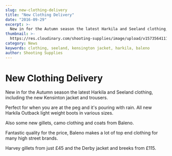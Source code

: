 ```yaml
---
slug: new-clothing-delivery
title: "New Clothing Delivery"
date: "2016-09-29"
excerpt: >-
  New in for the Autumn season the latest Harkila and Seeland clothing, including the new Kensinton jacket and trousers.
thumbnail: >-
  https://res.cloudinary.com/shooting-supplies/image/upload/v1573564111/shop/DSC_0158_jorr8g_lgvqtp-1_o85bcz.webp
category: News
keywords: clothing, seeland, kensington jacket, harkila, baleno
author: Shooting Supplies
---
```


# **New Clothing Delivery**

New in for the Autumn season the latest Harkila and Seeland clothing, including the new Kensinton jacket and trousers.

Perfect for when you are at the peg and it's pouring with rain. All new Harkila Outback light weight boots in various sizes.

Also some new gillets, camo clothing and coats from Baleno.

Fantastic quality for the price, Baleno makes a lot of top end clothing for many high street brands.

Harvey gillets from just £45 and the Derby jacket and breeks from £115.
